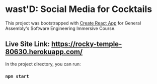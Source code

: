 # wast'D: Social Media for Cocktails

This project was bootstrapped with [Create React App](https://github.com/facebook/create-react-app) for General Assembly's Software Engineering Immersive Course. 

## Live Site Link: https://rocky-temple-80630.herokuapp.com/

In the project directory, you can run:

### `npm start`
